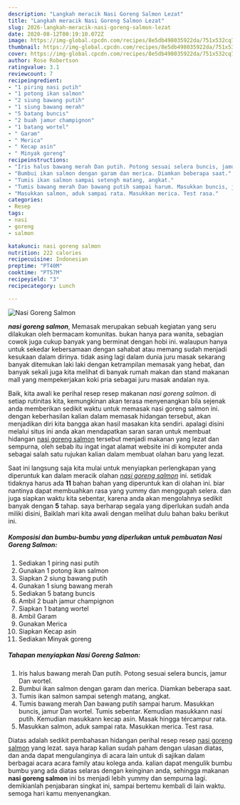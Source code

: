 ```yaml
---
description: "Langkah meracik Nasi Goreng Salmon Lezat"
title: "Langkah meracik Nasi Goreng Salmon Lezat"
slug: 2026-langkah-meracik-nasi-goreng-salmon-lezat
date: 2020-08-12T00:19:10.072Z
image: https://img-global.cpcdn.com/recipes/8e5db498035922da/751x532cq70/nasi-goreng-salmon-foto-resep-utama.jpg
thumbnail: https://img-global.cpcdn.com/recipes/8e5db498035922da/751x532cq70/nasi-goreng-salmon-foto-resep-utama.jpg
cover: https://img-global.cpcdn.com/recipes/8e5db498035922da/751x532cq70/nasi-goreng-salmon-foto-resep-utama.jpg
author: Rose Robertson
ratingvalue: 3.1
reviewcount: 7
recipeingredient:
- "1 piring nasi putih"
- "1 potong ikan salmon"
- "2 siung bawang putih"
- "1 siung bawang merah"
- "5 batang buncis"
- "2 buah jamur champignon"
- "1 batang wortel"
- " Garam"
- " Merica"
- " Kecap asin"
- " Minyak goreng"
recipeinstructions:
- "Iris halus bawang merah Dan putih. Potong sesuai selera buncis, jamur Dan wortel."
- "Bumbui ikan salmon dengan garam dan merica. Diamkan beberapa saat."
- "Tumis ikan salmon sampai setengh matang, angkat."
- "Tumis bawang merah Dan bawang putih sampai harum. Masukkan buncis, jamur Dan wortel. Tumis sebentar. Kemudian masukkann nasi putih. Kemudian masukkann kecap asin. Masak hingga tércampur rata."
- "Masukkan salmon, aduk sampai rata. Masukkan merica. Test rasa."
categories:
- Resep
tags:
- nasi
- goreng
- salmon

katakunci: nasi goreng salmon 
nutrition: 222 calories
recipecuisine: Indonesian
preptime: "PT40M"
cooktime: "PT57M"
recipeyield: "3"
recipecategory: Lunch

---
```



![Nasi Goreng Salmon](https://img-global.cpcdn.com/recipes/8e5db498035922da/751x532cq70/nasi-goreng-salmon-foto-resep-utama.jpg)

<b><i>nasi goreng salmon</i></b>, Memasak merupakan sebuah kegiatan yang seru dilakukan oleh bermacam komunitas. bukan hanya para wanita, sebagian cowok juga cukup banyak yang berminat dengan hobi ini. walaupun hanya untuk sekedar kebersamaan dengan sahabat atau memang sudah menjadi kesukaan dalam dirinya. tidak asing lagi dalam dunia juru masak sekarang banyak ditemukan laki laki dengan ketrampilan memasak yang hebat, dan banyak sekali juga kita melihat di banyak rumah makan dan stand makanan mall yang mempekerjakan koki pria sebagai juru masak andalan nya.



Baik, kita awali ke perihal resep resep makanan <i>nasi goreng salmon</i>. di setiap rutinitas kita, kemungkinan akan terasa menyenangkan bila sejenak anda memberikan sedikit waktu untuk memasak nasi goreng salmon ini. dengan keberhasilan kalian dalam memasak hidangan tersebut, akan menjadikan diri kita bangga akan hasil masakan kita sendiri. apalagi disini melalui situs ini anda akan mendapatkan saran saran untuk membuat hidangan <u>nasi goreng salmon</u> tersebut menjadi makanan yang lezat dan sempurna, oleh sebab itu ingat ingat alamat website ini di komputer anda sebagai salah satu rujukan kalian dalam membuat olahan baru yang lezat.


Saat ini langsung saja kita mulai untuk menyiapkan perlengkapan yang diperuntuk kan dalam meracik olahan <u><i>nasi goreng salmon</i></u> ini. setidak tidaknya harus ada <b>11</b> bahan bahan yang diperuntuk kan di olahan ini. biar nantinya dapat membuahkan rasa yang yummy dan menggugah selera. dan juga siapkan waktu kita sebentar, karena anda akan mengolahnya sedikit banyak dengan <b>5</b> tahap. saya berharap segala yang diperlukan sudah anda miliki disini, Baiklah mari kita awali dengan melihat dulu bahan baku berikut ini.

<!--inarticleads1-->

##### Komposisi dan bumbu-bumbu yang diperlukan untuk pembuatan Nasi Goreng Salmon:

1. Sediakan 1 piring nasi putih
1. Gunakan 1 potong ikan salmon
1. Siapkan 2 siung bawang putih
1. Gunakan 1 siung bawang merah
1. Sediakan 5 batang buncis
1. Ambil 2 buah jamur champignon
1. Siapkan 1 batang wortel
1. Ambil  Garam
1. Gunakan  Merica
1. Siapkan  Kecap asin
1. Sediakan  Minyak goreng




<!--inarticleads2-->

##### Tahapan menyiapkan Nasi Goreng Salmon:

1. Iris halus bawang merah Dan putih. Potong sesuai selera buncis, jamur Dan wortel.
1. Bumbui ikan salmon dengan garam dan merica. Diamkan beberapa saat.
1. Tumis ikan salmon sampai setengh matang, angkat.
1. Tumis bawang merah Dan bawang putih sampai harum. Masukkan buncis, jamur Dan wortel. Tumis sebentar. Kemudian masukkann nasi putih. Kemudian masukkann kecap asin. Masak hingga tércampur rata.
1. Masukkan salmon, aduk sampai rata. Masukkan merica. Test rasa.




Diatas adalah sedikit pembahasan hidangan perihal resep resep <u>nasi goreng salmon</u> yang lezat. saya harap kalian sudah paham dengan ulasan diatas, dan anda dapat mengulanginya di acara lain untuk di sajikan dalam berbagai acara acara family atau kolega anda. kalian dapat mengulik bumbu bumbu yang ada diatas selaras dengan keinginan anda, sehingga makanan <b>nasi goreng salmon</b> ini bs menjadi lebih yummy dan sempurna lagi. demikianlah penjabaran singkat ini, sampai bertemu kembali di lain waktu. semoga hari kamu menyenangkan.
